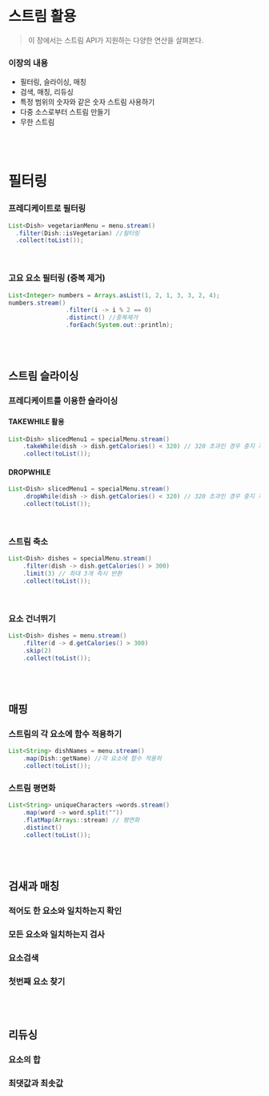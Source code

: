 # 스트림 활용

> 이 장에서는 스트림 API가 지원하는 다양한 연산을 살펴본다. 

### 이장의 내용

- 필터링, 슬라이싱, 매칭
- 검색, 매칭, 리듀싱
- 특정 범위의 숫자와 같은 숫자 스트림 사용하기
- 다중 소스로부터 스트림 만들기
- 무한 스트림

<br/>

<br/>

# 필터링

### 프레디케이트로 필터링

```java
List<Dish> vegetarianMenu = menu.stream()
  .filter(Dish::isVegetarian) //필터링
  .collect(toList());
```

<br/>

### 고요 요소 필터링 (중복 제거)

```java
List<Integer> numbers = Arrays.asList(1, 2, 1, 3, 3, 2, 4);
numbers.stream()
				.filter(i -> i % 2 == 0)
				.distinct() //중복제거
				.forEach(System.out::println);
```

<br/>

<br/>

## 스트림 슬라이싱

### 프레디케이트를 이용한 슬라이싱

#### TAKEWHILE 활용 

```java
List<Dish> slicedMenu1 = specialMenu.stream()
  	.takeWhile(dish -> dish.getCalories() < 320) // 320 초과인 경우 중지 지금까지 데이터 추출
  	.collect(toList());
```

#### DROPWHILE

```java
List<Dish> slicedMenu1 = specialMenu.stream()
  	.dropWhile(dish -> dish.getCalories() < 320) // 320 초과인 경우 중지 지금까지 데이터 버림 나머지 데이터 추출
  	.collect(toList());
```

<br/>

### 스트림 축소

```java
List<Dish> dishes = specialMenu.stream()
  	.filter(dish -> dish.getCalories() > 300)
  	.limit(3) // 최대 3개 즉시 반환
  	.collect(toList());
```

<br/>

### 요소 건너뛰기

```java
List<Dish> dishes = menu.stream()
  	.filter(d -> d.getCalories() > 300)
  	.skip(2)
  	.collect(toList());
```

<br/>

<br/>

## 매핑

### 스트림의 각 요소에 함수 적용하기

```java
List<String> dishNames = menu.stream()
  	.map(Dish::getName) //각 요소에 함수 적용하                                             
  	.collect(toList());
```



### 스트림 평면화

```java
List<String> uniqueCharacters =words.stream()
  	.map(word -> word.split(""))
    .flatMap(Arrays::stream) // 평면화 
    .distinct()
    .collect(toList());
```

<br/>

<br/>

## 검새과 매칭

### 적어도 한 요소와 일치하는지 확인

### 모든 요소와 일치하는지 검사

### 요소검색

### 첫번째 요소 찾기

<br/>

<br/>

## 리듀싱

### 요소의 합

### 최댓값과 최솟값